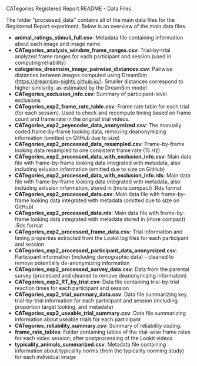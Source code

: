 CATegories Registered Report README - Data Files

The folder "processed_data" contains all of the main data files for the Registered Report experiment. Below is an overview of the main data files.

* **animal_ratings_stimuli_full.csv**: Metadata file containing information about each image and image name.
* **CATegories_analysis_window_frame_ranges.csv**: Trial-by-trial analyzed frame ranges for each participant and session (used in computing reliability)
* **categories_dreamsim_image_pairwise_distances.csv**: Pairwise distances between images computed using DreamSim (https://dreamsim-nights.github.io/). Smaller distances correspond to higher similarity, as estimated by the DreamSim model
* **CATegories_exclusion_info.csv**: Summary of participant-level exclusions
* **CATegories_exp2_frame_rate_table.csv**: Frame rate table for each trial (for each session). Used to check and recompute timing based on frame count and frame rate in the original trial videos.
* **CATegories_exp2_peyecoder_data_anonymized.csv**: The manually coded frame-by-frame looking data, removing deanonymizing information (omitted on GitHub due to size)
* **CATegories_exp2_processed_data_resampled.csv**: Frame-by-frame looking data resampled to one consistent frame rate (15 Hz)
* **CATegories_exp2_processed_data_with_exclusion_info.csv**: Main data file with frame-by-frame looking data integrated with metadata, also including exlusion information (omitted due to size on GitHub)
* **CATegories_exp2_processed_data_with_exclusion_info.rds**: Main data file with frame-by-frame looking data integrated with metadata, also including exlusion information, stored in (more compact) .Rds format
* **CATegories_exp2_processed_data.csv**: Main data file with frame-by-frame looking data integrated with metadata (omitted due to size on GitHub)
* **CATegories_exp2_processed_data.rds**: Main data file with frame-by-frame looking data integrated with metadata stored in (more compact) .Rds format
* **CATegories_exp2_processed_frame_data.csv**: Trial information and timing properties extracted from the Lookit log files for each participant and session
* **CATegories_exp2_processed_participant_data_anonymized.csv**: Participant information (including demographic data) - cleaned to remove potentially de-anonymizing information
* **CATegories_exp2_processed_survey_data.csv**: Data from the parental survey (processed and cleaned to remove deanonymizing information)
* **CATegories_exp2_RT_by_trial.csv**: Data file containing trial-by-trial reaction times for each participant and session
* **CATegories_exp2_trial_summary_data.csv**: Data file summarizing key trial-by-trial information for each participant and session (including proportion target looking, and metadata)
* **CATegories_exp2_useable_trial_summary.csv**: Data file summarizing information about useable trials for each participant
* **CATegories_reliability_summary.csv**: Summary of reliability coding.
* **frame_rate_tables**: Folder containing tables of the trial-wise frame rates for each video session, after postprocessing of the Lookit videos
* **typicality_animals_summarized.csv**: Metadata file containing information about typicality norms (from the typicality norming study) for each individual image
